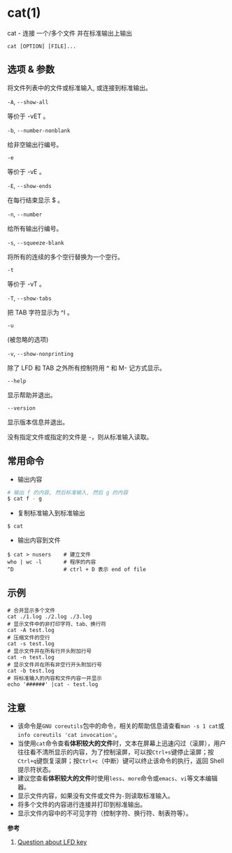 # cat(1)

cat - 连接 一个/多个文件 并在标准输出上输出

```
cat [OPTION] [FILE]...
```

## 选项 & 参数

将文件列表中的文件或标准输入, 或连接到标准输出。

`-A`, `--show-all`

等价于 -vET 。

`-b`, `--number-nonblank`

给非空输出行编号。

`-e`

等价于 -vE 。

`-E`, `--show-ends`

在每行结束显示 $ 。

`-n`, `--number`

给所有输出行编号。

`-s`, `--squeeze-blank`

将所有的连续的多个空行替换为一个空行。

`-t`

等价于 -vT 。

`-T`, `--show-tabs`

把 TAB 字符显示为 ^I 。

`-u`

(被忽略的选项)

`-v`, `--show-nonprinting`

除了 LFD 和 TAB 之外所有控制符用 ^ 和 M- 记方式显示。

`--help`

显示帮助并退出。

`--version`

显示版本信息并退出。

没有指定文件或指定的文件是 -，则从标准输入读取。

## 常用命令

-   输出内容

```bash
# 输出 f 的内容, 然后标准输入, 然后 g 的内容
$ cat f - g
```

-   复制标准输入到标准输出

```
$ cat
```

-   输出内容到文件

```
$ cat > nusers    # 建立文件
who | wc -l 	  # 程序的内容
^D                # ctrl + D 表示 end of file
```

## 示例

```
# 合并显示多个文件
cat ./1.log ./2.log ./3.log
# 显示文件中的非打印字符、tab、换行符
cat -A test.log
# 压缩文件的空行
cat -s test.log
# 显示文件并在所有行开头附加行号
cat -n test.log
# 显示文件并在所有非空行开头附加行号
cat -b test.log
# 将标准输入的内容和文件内容一并显示
echo '######' |cat - test.log
```

## 注意

-   该命令是`GNU coreutils`包中的命令，相关的帮助信息请查看`man -s 1 cat`或`info coreutils 'cat invocation'`。
-   当使用`cat`命令查看**体积较大的文件**时，文本在屏幕上迅速闪过（滚屏），用户往往看不清所显示的内容，为了控制滚屏，可以按`Ctrl+s`键停止滚屏；按`Ctrl+q`键恢复滚屏；按`Ctrl+c`（中断）键可以终止该命令的执行，返回 Shell 提示符状态。
-   建议您查看**体积较大的文件**时使用`less`、`more`命令或`emacs`、`vi`等文本编辑器。
-   显示文件内容，如果没有文件或文件为`-`则读取标准输入。
-   将多个文件的内容进行连接并打印到标准输出。
-   显示文件内容中的不可见字符（控制字符、换行符、制表符等）。

**参考**

1. [Question about LFD key](https://superuser.com/questions/328054/is-there-an-lfd-key-on-my-keyboard)
